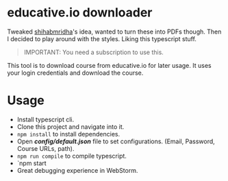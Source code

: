 # educative.io downloader

Tweaked [shihabmridha](https://github.com/shihabmridha)'s idea, wanted to turn these into PDFs though. Then I decided to play around with the styles. Liking this typescript stuff.

> IMPORTANT: You need a subscription to use this.

This tool is to download course from educative.io for later usage. It uses your login credentials and download the course.

# Usage
- Install typescript cli.
- Clone this project and navigate into it.
- `npm install` to install dependencies.
- Open ___config/default.json___ file to set configurations. (Email, Password, Course URLs, path).
- `npm run compile` to compile typescript.
- `npm start
- Great debugging experience in WebStorm.
